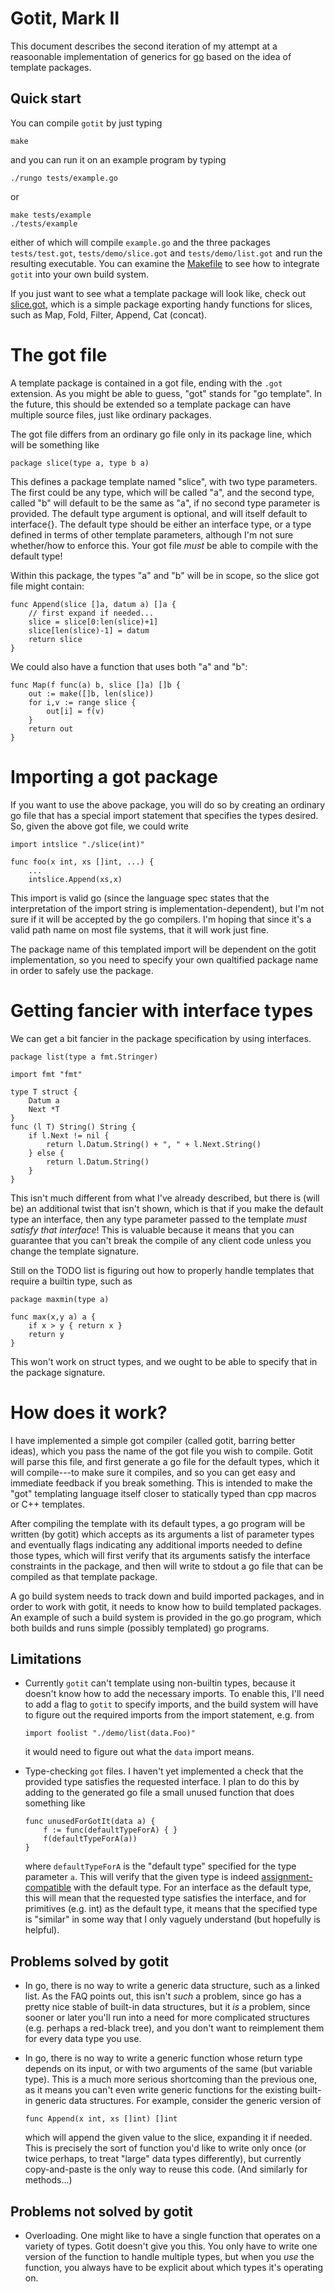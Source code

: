 Gotit, Mark II
==============

This document describes the second iteration of my attempt at a
reasoonable implementation of generics for [go](http://golang.org)
based on the idea of template packages.

Quick start
-----------

You can compile `gotit` by just typing

    make

and you can run it on an example program by typing

    ./rungo tests/example.go

or

    make tests/example
    ./tests/example

either of which will compile `example.go` and the three packages
`tests/test.got`, `tests/demo/slice.got` and `tests/demo/list.got` and
run the resulting executable.  You can examine the [Makefile][1] to
see how to integrate `gotit` into your own build system.

If you just want to see what a template package will look like, check
out [slice.got][2], which is a simple package exporting handy
functions for slices, such as Map, Fold, Filter, Append, Cat (concat).

[1]: http://github.com/droundy/gotit/blob/master/Makefile
[2]: http://github.com/droundy/gotit/blob/master/tests/demo/slice.got

The got file
============

A template package is contained in a got file, ending with the `.got`
extension.  As you might be able to guess, "got" stands for "go
template".  In the future, this should be extended so a template
package can have multiple source files, just like ordinary packages.

The got file differs from an ordinary go file only in its package
line, which will be something like

    package slice(type a, type b a)

This defines a package template named "slice", with two type
parameters.  The first could be any type, which will be called "a",
and the second type, called "b" will default to be the same as "a", if
no second type parameter is provided.  The default type argument is
optional, and will itself default to interface{}.  The default type
should be either an interface type, or a type defined in terms of
other template parameters, although I'm not sure whether/how to
enforce this.  Your got file *must* be able to compile with the
default type!

Within this package, the types "a" and "b" will be in scope, so the
slice got file might contain:

    func Append(slice []a, datum a) []a {
        // first expand if needed...
        slice = slice[0:len(slice)+1]
        slice[len(slice)-1] = datum
        return slice
    }

We could also have a function that uses both "a" and "b":

    func Map(f func(a) b, slice []a) []b {
        out := make([]b, len(slice))
        for i,v := range slice {
            out[i] = f(v)
        }
        return out
    }

Importing a got package
=======================

If you want to use the above package, you will do so by creating an
ordinary go file that has a special import statement that specifies
the types desired.  So, given the above got file, we could write

    import intslice "./slice(int)"

    func foo(x int, xs []int, ...) {
        ...
        intslice.Append(xs,x)

This import is valid go (since the language spec states that the
interpretation of the import string is implementation-dependent), but
I'm not sure if it will be accepted by the go compilers.  I'm hoping
that since it's a valid path name on most file systems, that it will
work just fine.

The package name of this templated import will be dependent on the
gotit implementation, so you need to specify your own qualtified
package name in order to safely use the package.

Getting fancier with interface types
====================================

We can get a bit fancier in the package specification by using
interfaces.

    package list(type a fmt.Stringer)

    import fmt "fmt"

    type T struct {
        Datum a
        Next *T
    }
    func (l T) String() String {
        if l.Next != nil {
            return l.Datum.String() + ", " + l.Next.String()
        } else {
            return l.Datum.String()
        }
    }

This isn't much different from what I've already described, but there
is (will be) an additional twist that isn't shown, which is that if
you make the default type an interface, then any type parameter passed
to the template *must satisfy that interface*! This is valuable
because it means that you can guarantee that you can't break the
compile of any client code unless you change the template signature.

Still on the TODO list is figuring out how to properly handle
templates that require a builtin type, such as

    package maxmin(type a)
    
    func max(x,y a) a {
        if x > y { return x }
        return y
    }

This won't work on struct types, and we ought to be able to specify
that in the package signature.

How does it work?
=================

I have implemented a simple got compiler (called gotit, barring better
ideas), which you pass the name of the got file you wish to compile.
Gotit will parse this file, and first generate a go file for the
default types, which it will compile---to make sure it compiles, and
so you can get easy and immediate feedback if you break something.
This is intended to make the "got" templating language itself closer
to statically typed than cpp macros or C++ templates.

After compiling the template with its default types, a go program will
be written (by gotit) which accepts as its arguments a list of
parameter types and eventually flags indicating any additional imports
needed to define those types, which will first verify that its
arguments satisfy the interface constraints in the package, and then
will write to stdout a go file that can be compiled as that template
package.

A go build system needs to track down and build imported packages, and
in order to work with gotit, it needs to know how to build templated
packages.  An example of such a build system is provided in the go.go
program, which both builds and runs simple (possibly templated) go
programs.


Limitations
-----------

- Currently `gotit` can't template using non-builtin types, because it
  doesn't know how to add the necessary imports.  To enable
  this, I'll need to add a flag to `gotit` to specify imports, and the
  build system will have to figure out the required imports from the
  import statement, e.g. from

      import foolist "./demo/list(data.Foo)"

  it would need to figure out what the `data` import means.

- Type-checking `got` files.  I haven't  yet implemented a check that
  the provided type satisfies the requested interface.  I plan to do
  this by adding to the generated go file a small unused function that
  does something like

      func unusedForGotIt(data a) {
          f := func(defaultTypeForA) { }
          f(defaultTypeForA(a))
      }

  where `defaultTypeForA` is the "default type" specified for the type
  parameter `a`.  This will verify that the given type is indeed
  [assignment-compatible][3]
  with the default type.  For an interface as the default type, this
  will mean that the requested type satisfies the interface, and for
  primitives (e.g. int) as the default type, it means that the
  specified type is "similar" in some way that I only vaguely
  understand (but hopefully is helpful).

[3]: http://golang.org/doc/go_spec.html#Assignment_compatibility

Problems solved by gotit
------------------------

- In go, there is no way to write a generic data structure, such as a
  linked list.  As the FAQ points out, this isn't *such* a problem,
  since go has a pretty nice stable of built-in data structures, but
  it *is* a problem, since sooner or later you'll run into a need for
  more complicated structures (e.g. perhaps a red-black tree), and you
  don't want to reimplement them for every data type you use.

- In go, there is no way to write a generic function whose return type
  depends on its input, or with two arguments of the same (but
  variable type).  This is a much more serious shortcoming than the
  previous one, as it means you can't even write generic functions for
  the existing built-in generic data structures.  For example,
  consider the generic version of

      func Append(x int, xs []int) []int

  which will append the given value to the slice, expanding it if
  needed.  This is precisely the sort of function you'd like to write
  only once (or twice perhaps, to treat "large" data types
  differently), but currently copy-and-paste is the only way to reuse
  this code.  (And similarly for methods...)

Problems not solved by gotit
----------------------------

- Overloading.  One might like to have a single function that operates
  on a variety of types.  Gotit doesn't give you this.  You only have
  to write one version of the function to handle multiple types, but
  when you *use* the function, you always have to be explicit about
  which types it's operating on.
